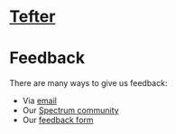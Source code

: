# [Tefter](https://tefter.io)

# Feedback

There are many ways to give us feedback:

* Via [email](emailto:support@tefter.io)
* Our [Spectrum community](https://spectrum.chat/tefter)
* Our [feedback form](https://www.tefter.io/feedback/new)
